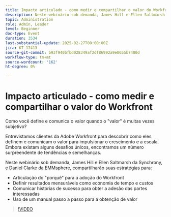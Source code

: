 ```yaml
---
title: Impacto articulado - como medir e compartilhar o valor do Workfront
description: Neste webinário sob demanda, James Hill e Ellen Saltmarsh da Synchrony, e Daniel Clarke da EMMsphere, compartilharão suas estratégias para articular seu "porquê" de adoção do Workfront, definindo resultados mensuráveis como economia de tempo e custo, comunicando histórias de sucesso para obter a adesão das partes interessadas e usando um manual passo a passo para a obtenção de valor.
topic: Administration
role: Admin, Leader
level: Beginner
doc-type: Event
duration: 3534
last-substantial-update: 2025-02-27T00:00:00Z
jira: KT-17413
source-git-commit: b93f940bfbd028349af2df86992a9e0655b7480d
workflow-type: tm+mt
source-wordcount: '162'
ht-degree: 0%

---
```


# Impacto articulado - como medir e compartilhar o valor do Workfront

Como você define e comunica o valor quando o &quot;valor&quot; é muitas vezes subjetivo?

Entrevistamos clientes da Adobe Workfront para descobrir como eles definem e comunicam o valor para impulsionar o crescimento e a escala. Embora existam alguns desafios únicos, encontramos um número surpreendente de tendências e semelhanças.

Neste webinário sob demanda, James Hill e Ellen Saltmarsh da Synchrony, e Daniel Clarke da EMMsphere, compartilharão suas estratégias para:

* Articulação do &quot;porquê&quot; para a adoção do Workfront
* Definir resultados mensuráveis como economia de tempo e custos
* Comunicar histórias de sucesso para obter a adesão das partes interessadas
* Uso de um manual passo a passo para a obtenção de valor

>[!VIDEO](https://video.tv.adobe.com/v/3447501/?learn=on)
